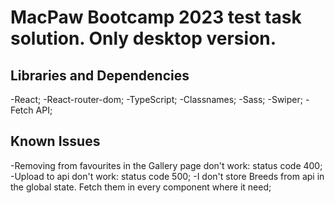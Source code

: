 # MacPaw Bootcamp 2023 test task solution. Only desktop version.

## Libraries and Dependencies

-React;
-React-router-dom;
-TypeScript;
-Classnames;
-Sass;
-Swiper;
-Fetch API;

## Known Issues
-Removing from favourites in the Gallery page don't work: status code 400;
-Upload to api don't work: status code 500;
-I don't store Breeds from api in the global state. Fetch them in every component where it need;
